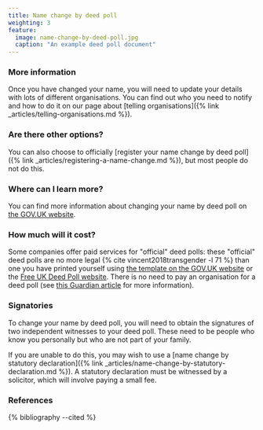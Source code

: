 ```yaml
---
title: Name change by deed poll
weighting: 3
feature:
  image: name-change-by-deed-poll.jpg
  caption: "An example deed poll document"
---
```


### More information

Once you have changed your name, you will need to update your details with lots of different organisations. You can find out who you need to notify and how to do it on our page about [telling organisations]({% link _articles/telling-organisations.md %}).

### Are there other options?

You can also choose to officially [register your name change by deed poll]({% link _articles/registering-a-name-change.md %}), but most people do not do this.

### Where can I learn more?

You can find more information about changing your name by deed poll on [the GOV.UK website](https://www.gov.uk/change-name-deed-poll/overview).

### How much will it cost?

Some companies offer paid services for "official" deed polls: these "official" deed polls are no more legal {% cite vincent2018transgender -l 71 %} than one you have printed yourself using [the template on the GOV.UK website](https://www.gov.uk/change-name-deed-poll/make-an-adult-deed-poll) or the [Free UK Deed Poll website](https://freedeedpoll.org.uk/). There is no need to pay an organisation for a deed poll (see [this Guardian article](https://www.theguardian.com/money/2013/jun/29/deed-poll-websites-avoid) for more information).

### Signatories

To change your name by deed poll, you will need to obtain the signatures of two independent witnesses to your deed poll. These need to be people who know you personally but who are not part of your family. 

If you are unable to do this, you may wish to use a [name change by statutory declaration]({% link _articles/name-change-by-statutory-declaration.md %}). A statutory declaration must be witnessed by a solicitor, which will involve paying a small fee.

### References

{% bibliography --cited %}
